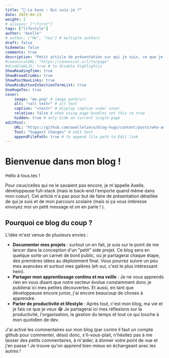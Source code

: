 ```yaml
---
title: "📌 La base : Qui suis-je ?"
date: 2025-04-23
weight: 1
# aliases: ["/first"]
tags: ["lifestyle"]
author: "Axelle"
# author: ["Me", "You"] # multiple authors
draft: false
hidemeta: false
comments: true
description: "Petit article de présentation sur qui je suis, ce que je fais, ce que je veux faire de ma vie de dev !"
#canonicalURL: "https://canonical.url/to/page"
#disableHLJS: true # to disable highlightjs
ShowReadingTime: true
ShowBreadCrumbs: true
ShowPostNavLinks: true
ShowRssButtonInSectionTermList: true
UseHugoToc: true
cover:
    image: "me.png" # image path/url
    alt: "<alt text>" # alt text
    caption: "<text>" # display caption under cover
    relative: false # when using page bundles set this to true
    hidden: true # only hide on current single page
editPost:
    URL: "https://github.com/axellelanca/blog-hugo/content/posts/who-am-i"
    Text: "Suggest Changes" # edit text
    appendFilePath: true # to append file path to Edit link
---
```


# Bienvenue dans mon blog !

Hello à tous.tes ! 

Pour ceux/celles qui ne le savaient pas encore, je m'appelle Axelle, développeuse full-stack (mais le back-end l'emporte quand même dans mon coeur). 
Cet article n'a pas pour but de faire de présentation détaillée de qui je suis et de mon parcours scolaire (mais si ça vous intéresse envoyez moi un petit message et on en parle ! ). 

## Pourquoi ce blog du coup ? 

L'idée m'est venue de plusieurs envies :

* **Documenter mes projets** : surtout un en fait, je suis sur le point de me lancer dans la conception d'un "petit" side projet. Ce blog sera en quelque sorte un carnet de bord public, où je partagerai chaque étape, des premières idées au déploiement final. Vous pourrez suivre un peu mes avancées et surtout mes galères (eh oui, c'est le plus intéressant hein). 
* **Partager mon apprentissage continu et ma veille** : Je ne vous apprends rien en vous disant que notre secteur évolue constamment donc je publierai ici mes petites découvertes. Et aussi, en tant que développeuse encore junior, j'ai encore beaucoup de choses à apprendre.
* **Parler de productivité et lifestyle** : Après tout, c'est mon blog, ma vie et je fais ce que je veux 😂 Je partagerai ici mes réflexions sur la productivité, l'organisation, la gestion du temps et tout ce qui touche à mon quotidien de dev.

J'ai activé les commentaires sur mon blog (par contre il faut un compte github pour commenter, déso) donc, s'il-vous-plait, n'hésitez pas à me laisser des petits commentaires, à m'aider, à donner votre point de vue et j'en passe ! Je trouve qu'on apprend bien mieux en échangeant avec les autres ! 



